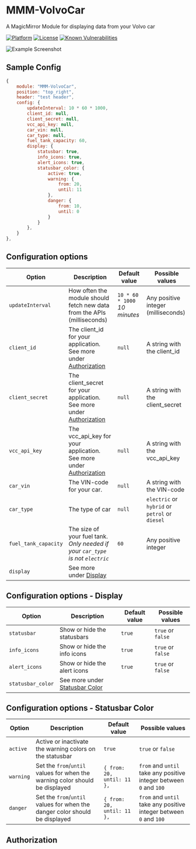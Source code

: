 # MMM-VolvoCar

A MagicMirror Module for displaying data from your Volvo car

[![Platform](https://img.shields.io/badge/platform-MagicMirror-informational)](https://MagicMirror.builders)
[![License](https://img.shields.io/badge/license-MIT-informational)](https://raw.githubusercontent.com/emillundgren/MMM-VolvoCar/master/LICENSE)
[![Known Vulnerabilities](https://snyk.io/test/github/emillundgren/MMM-VolvoCar/badge.svg)](https://snyk.io/test/github/emillundgren/MMM-VolvoCar)


![Example Screenshot](../assets/example.png?raw=true)

## Sample Config
```javascript
{
	module: "MMM-VolvoCar",
	position: "top_right",
	header: "test header",
	config: {
		updateInterval: 10 * 60 * 1000,
		client_id: null,
		client_secret: null,
		vcc_api_key: null,
		car_vin: null,
		car_type: null,
		fuel_tank_capacity: 60,
		display: {
			statusbar: true,
			info_icons: true,
			alert_icons: true,
			statusbar_color: {
				active: true,
				warning: {
					from: 20,
					until: 11
				},
				danger: {
					from: 10,
					until: 0
				}
			}
		},
	}
},
```

## Configuration options
| **Option** | **Description**| **Default value** | **Possible values** |
| --- | --- | --- | --- |
| `updateInterval` | How often the module should fetch new data from the APIs (milliseconds) | `10 * 60 * 1000` _10 minutes_ | Any positive integer (milliseconds) |
| `client_id` | The client_id for your application. See more under [Authorization](#authorization) | `null` | A string with the client_id |
| `client_secret` | The client_secret for your application. See more under [Authorization](#authorization) | `null` | A string with the client_secret |
| `vcc_api_key` | The vcc_api_key for your application. See more under [Authorization](#authorization) | `null` | A string with the vcc_api_key |
| `car_vin` | The VIN-code for your car. | `null` | A string with the VIN-code |
| `car_type` | The type of car | `null` | `electric` or `hybrid` or `petrol` or `diesel` |
| `fuel_tank_capacity` | The size of your fuel tank. _Only needed if  your `car_type` is not `electric`_ | `60` | Any positive integer |
| `display` | See more under [Display](#configuration-options---display) |

## Configuration options - Display
| **Option** | **Description**| **Default value** | **Possible values** |
| --- | --- | --- | --- |
| `statusbar` | Show or hide the statusbars | `true` | `true` or `false` |
| `info_icons` | Show or hide the info icons | `true` | `true` or `false` |
| `alert_icons` | Show or hide the alert icons | `true` | `true` or `false` |
| `statusbar_color` | See more under [Statusbar Color](#configuration-options---statusbar-color) |  |  |

## Configuration options - Statusbar Color
| **Option** | **Description**| **Default value** | **Possible values** |
| --- | --- | --- | --- |
| `active` | Active or inactivate the warning colors on the statusbar | `true` | `true` or `false` |
| `warning` | Set the `from`/`until` values for when the warning color should be displayed | `{ from: 20, until: 11 },` | `from` and `until` take any positive integer between `0` and `100` |
| `danger` | Set the `from`/`until` values for when the danger color should be displayed | `{ from: 20, until: 11 },` | `from` and `until` take any positive integer between `0` and `100` |

## Authorization